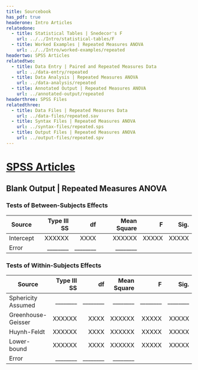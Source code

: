 ```yaml
---
title: Sourcebook
has_pdf: true
headerone: Intro Articles
relatedone:
  - title: Statistical Tables | Snedecor's F
    url: ../../Intro/statistical-tables/F
  - title: Worked Examples | Repeated Measures ANOVA
    url: ../../Intro/worked-examples/repeated
headertwo: SPSS Articles
relatedtwo:
  - title: Data Entry | Paired and Repeated Measures Data
    url: ../data-entry/repeated
  - title: Data Analysis | Repeated Measures ANOVA
    url: ../data-analysis/repeated
  - title: Annotated Output | Repeated Measures ANOVA
    url: ../annotated-output/repeated
headerthree: SPSS Files
relatedthree:
  - title: Data Files | Repeated Measures Data
    url: ../data-files/repeated.sav
  - title: Syntax Files | Repeated Measures ANOVA
    url: ../syntax-files/repeated.sps
  - title: Output Files | Repeated Measures ANOVA
    url: ../output-files/repeated.spv
---
```


# [SPSS Articles](../index.md)

## Blank Output | Repeated Measures ANOVA


### Tests of Between-Subjects Effects

| Source    | Type III SS | df    | Mean Square | F      | Sig.   |
|-----------|------------:|------:|------------:|-------:|-------:|
| Intercept | XXXXXX      | XXXX  | XXXXXX      | XXXXX  | XXXXX  |
| Error     | ________    | ________ | ________    |        |        |

### Tests of Within-Subjects Effects

| Source             | Type III SS | df    | Mean Square | F      | Sig.   |
|--------------------|------------:|------:|------------:|-------:|-------:|
| Sphericity Assumed | ________    | ________ | ________    | ________ | ________ |
| Greenhouse-Geisser | XXXXXX      | XXXX  | XXXXXX      | XXXXX  | XXXXX  |
| Huynh-Feldt        | XXXXXX      | XXXX  | XXXXXX      | XXXXX  | XXXXX  |
| Lower-bound        | XXXXXX      | XXXX  | XXXXXX      | XXXXX  | XXXXX  |
| Error              | ________    | ________ | ________    |        |        |
